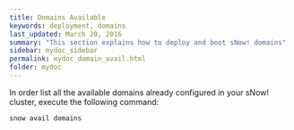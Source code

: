 ```yaml
---
title: Domains Available
keywords: deployment, domains
last_updated: March 20, 2016
summary: "This section explains how to deploy and boot sNow! domains"
sidebar: mydoc_sidebar
permalink: mydoc_domain_avail.html
folder: mydoc
---
```

In order list all the available domains already configured in your sNow! cluster, execute the following command:

```
snow avail domains
```
